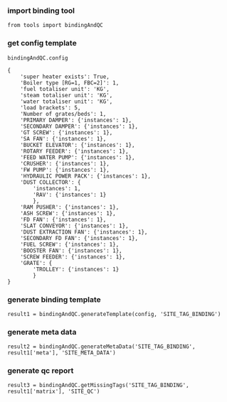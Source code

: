 ### import binding tool
`from tools import bindingAndQC`

### get config template
`bindingAndQC.config`

```
{
    'super heater exists': True,
    'Boiler type [RG=1, FBC=2]': 1,
    'fuel totaliser unit': 'KG',
    'steam totaliser unit': 'KG',
    'water totaliser unit': 'KG',
    'load brackets': 5,
    'Number of grates/beds': 1,
    'PRIMARY DAMPER': {'instances': 1},
    'SECONDARY DAMPER': {'instances': 1},
    'GT SCREW': {'instances': 1},
    'SA FAN': {'instances': 1},
    'BUCKET ELEVATOR': {'instances': 1},
    'ROTARY FEEDER': {'instances': 1},
    'FEED WATER PUMP': {'instances': 1},
    'CRUSHER': {'instances': 1},
    'FW PUMP': {'instances': 1},
    'HYDRAULIC POWER PACK': {'instances': 1},
    'DUST COLLECTOR': {
        'instances': 1, 
        'RAV': {'instances': 1}
        },
    'RAM PUSHER': {'instances': 1},
    'ASH SCREW': {'instances': 1},
    'FD FAN': {'instances': 1},
    'SLAT CONVEYOR': {'instances': 1},
    'DUST EXTRACTION FAN': {'instances': 1},
    'SECONDARY FD FAN': {'instances': 1},
    'FUEL SCREW': {'instances': 1},
    'BOOSTER FAN': {'instances': 1},
    'SCREW FEEDER': {'instances': 1},
    'GRATE': {
        'TROLLEY': {'instances': 1}
        }
}
```

### generate binding template

`result1 = bindingAndQC.generateTemplate(config, 'SITE_TAG_BINDING')`

### generate meta data
`result2 = bindingAndQC.generateMetaData('SITE_TAG_BINDING', result1['meta'], 'SITE_META_DATA')`

### generate qc report
`result3 = bindingAndQC.getMissingTags('SITE_TAG_BINDING', result1['matrix'], 'SITE_QC')`
